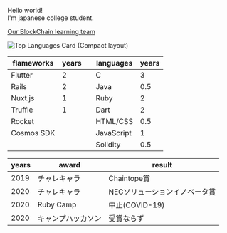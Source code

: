 <b10>Hello world!</b1>
<br>
I'm japanese college student.

<a href="https://goblockchain.network/">Our BlockChain learning team</a><br>

![Top Languages Card (Compact layout)](https://github-readme-stats.vercel.app/api/top-langs/?username=shoukitsuda&layout=compact)


|  flameworks  | years  |    |languages |years  |
| ----         | ----   |--- |----       | ---- |              
|Flutter       |  2     |    |C         |  3    |
|Rails         |  2     |    |Java      |  0.5  |
|Nuxt.js       |  1     |    |Ruby      |  2    |
|Truffle       |  1     |    |Dart      |  2    |
|Rocket        |        |    |HTML/CSS  |  0.5  |
|Cosmos SDK    |        |    |JavaScript|  1    |
|              |        |    |Solidity  |  0.5  |

|  years  | award         |result           |
| ----    | ----          | ----            |   
|2019     |チャレキャラ     |Chaintope賞         |
|2020     |チャレキャラ     |NECソリューションイノベータ賞|
|2020     |Ruby Camp      |中止(COVID-19)    | 
|2020     |キャンプハッカソン|受賞ならず         |

